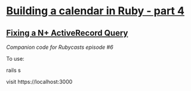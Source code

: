 # [Building a calendar in Ruby - part 4]()
## [Fixing a N+ ActiveRecord Query]()

*Companion code for Rubycasts episode #6*

To use:

  rails s

visit https://localhost:3000
